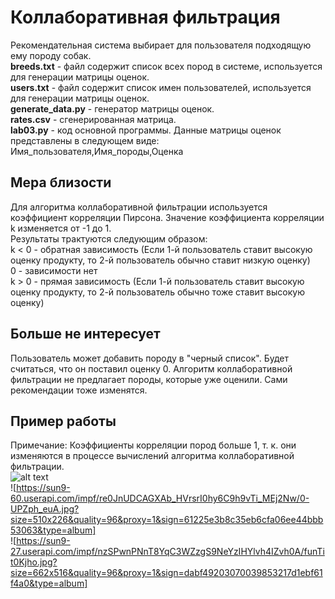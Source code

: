 # Коллаборативная фильтрация
Рекомендательная система выбирает для пользователя подходящую ему породу собак.  
**breeds.txt** - файл содержит список всех пород в системе, используется для генерации матрицы оценок.  
**users.txt** - файл содержит список имен пользователей, используется для генерации матрицы оценок.  
**generate_data.py** - генератор матрицы оценок.  
**rates.csv** - сгенерированная матрица.  
**lab03.py** - код основной программы.
Данные матрицы оценок представлены в следующем виде: 
Имя_пользователя,Имя_породы,Оценка  
## Мера близости  
Для алгоритма коллаборативной фильтрации используется коэффициент корреляции Пирсона. 
Значение коэффициента корреляции k изменяется от -1 до 1.  
Результаты трактуются следующим образом:  
k < 0 - обратная зависимость (Если 1-й пользователь ставит высокую оценку продукту, то 2-й пользователь обычно ставит низкую оценку)  
0 - зависимости нет  
k > 0 - прямая зависимость (Если 1-й пользователь ставит высокую оценку продукту, то 2-й пользователь обычно тоже ставит высокую оценку)  
## Больше не интересует
Пользователь может добавить породу в "черный список". Будет считаться, что он поставил оценку 0. Алгоритм коллаборативной фильтрации не предлагает породы, которые уже оценили. Сами рекомендации тоже изменятся.
## Пример работы
Примечание: Коэффициенты корреляции пород больше 1, т. к. они изменяются в процессе вычислений алгоритма коллаборативной фильтрации.  
![alt text](https://sun9-48.userapi.com/impf/qLW-R2vSQOBsHrF9y9hkXW1i-aaFXTDSNA_Lfw/lLJraPgWgN0.jpg?size=1099x573&quality=96&proxy=1&sign=7d90d4376843e6aae40a4e8e8edbbe54&type=album)  
![https://sun9-60.userapi.com/impf/re0JnUDCAGXAb_HVrsrI0hy6C9h9vTi_MEj2Nw/0-UPZph_euA.jpg?size=510x226&quality=96&proxy=1&sign=61225e3b8c35eb6cfa06ee44bbb53063&type=album]  
![https://sun9-27.userapi.com/impf/nzSPwnPNnT8YqC3WZzgS9NeYzIHYlvh4IZvh0A/funTit0Kjho.jpg?size=662x516&quality=96&proxy=1&sign=dabf49203070039853217d1ebf61f4a0&type=album]

